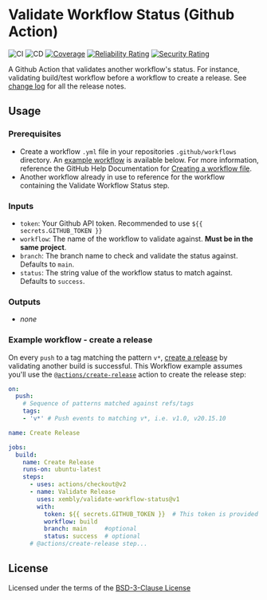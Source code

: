 # Validate Workflow Status (Github Action)

![CI](https://github.com/xembly/validate-workflow-status/workflows/ci/badge.svg)
![CD](https://github.com/xembly/validate-workflow-status/workflows/cd/badge.svg)
[![Coverage](https://sonarcloud.io/api/project_badges/measure?project=xembly_validate-workflow-status&metric=coverage)](https://sonarcloud.io/dashboard?id=xembly_validate-workflow-status)
[![Reliability Rating](https://sonarcloud.io/api/project_badges/measure?project=xembly_validate-workflow-status&metric=reliability_rating)](https://sonarcloud.io/dashboard?id=xembly_validate-workflow-status)
[![Security Rating](https://sonarcloud.io/api/project_badges/measure?project=xembly_validate-workflow-status&metric=security_rating)](https://sonarcloud.io/dashboard?id=xembly_validate-workflow-status)


A Github Action that validates another workflow's status. For instance, validating build/test workflow before a workflow to create a release. See [change log](https://github.com/xembly/validate-workflow-status/blob/master/CHANGELOG.md) for all the release notes.

## Usage

### Prerequisites
- Create a workflow `.yml` file in your repositories `.github/workflows` directory. An [example workflow](#example-workflow---upload-a-release-asset) is available below. For more information, reference the GitHub Help Documentation for [Creating a workflow file](https://help.github.com/en/articles/configuring-a-workflow#creating-a-workflow-file).
- Another workflow already in use to reference for the workflow containing the Validate Workflow Status step.

### Inputs
- `token`: Your Github API token. Recommended to use `${{ secrets.GITHUB_TOKEN }}`
- `workflow`: The name of the workflow to validate against. **Must be in the same project**.
- `branch`: The branch name to check and validate the status against. Defaults to `main`.
- `status`: The string value of the workflow status to match against. Defaults to `success`.

### Outputs
- *none*

### Example workflow - create a release
On every `push` to a tag matching the pattern `v*`, [create a release](https://developer.github.com/v3/repos/releases/#create-a-release) by validating another build is successful. This Workflow example assumes you'll use the [`@actions/create-release`](https://www.github.com/actions/create-release) action to create the release step:

```yaml
on:
  push:
    # Sequence of patterns matched against refs/tags
    tags:
    - 'v*' # Push events to matching v*, i.e. v1.0, v20.15.10

name: Create Release

jobs:
  build:
    name: Create Release
    runs-on: ubuntu-latest
    steps:
      - uses: actions/checkout@v2
      - name: Validate Release
        uses: xembly/validate-workflow-status@v1
        with:
          token: ${{ secrets.GITHUB_TOKEN }}  # This token is provided by Github Actions, you do not need to create your own token
          workflow: build
          branch: main     #optional
          status: success  # optional
      # @actions/create-release step...
```

## License
Licensed under the terms of the [BSD-3-Clause License](https://opensource.org/licenses/BSD-3-Clause)
